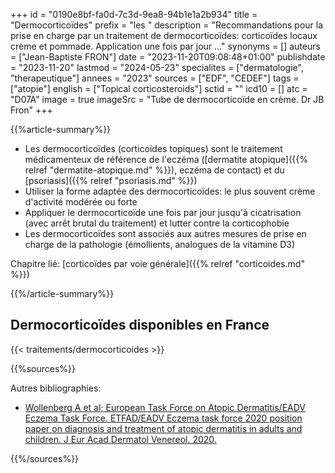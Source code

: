 +++
id = "0190e8bf-fa0d-7c3d-9ea8-94b1e1a2b934"
title = "Dermocorticoïdes"
prefix = "les "
description = "Recommandations pour la prise en charge par un traitement de dermocorticoïdes: corticoïdes locaux crème et pommade. Application une fois par jour ..."
synonyms = []
auteurs = ["Jean-Baptiste FRON"]
date = "2023-11-20T09:08:48+01:00"
publishdate = "2023-11-20"
lastmod = "2024-05-23"
specialites = ["dermatologie", "therapeutique"]
annees = "2023"
sources = ["EDF", "CEDEF"]
tags = ["atopie"]
english = ["Topical corticosteroids"]
sctid = ""
icd10 = []
atc = "D07A"
image = true
imageSrc = "Tube de dermocorticoïde en crème. Dr JB Fron"
+++

{{%article-summary%}}

- Les dermocorticoïdes (corticoïdes topiques) sont le traitement médicamenteux de référence de l'eczéma ([dermatite atopique]({{% relref "dermatite-atopique.md" %}}), eczéma de contact) et du [psoriasis]({{% relref "psoriasis.md" %}})
- Utiliser la forme adaptée des dermocorticoïdes: le plus souvent crème d'activité modérée ou forte
- Appliquer le dermocorticoïde une fois par jour jusqu'à cicatrisation (avec arrêt brutal du traitement) et lutter contre la corticophobie
- Les dermocorticoïdes sont associés aux autres mesures de prise en charge de la pathologie (émollients, analogues de la vitamine D3)

Chapitre lié: [corticoïdes par voie générale]({{% relref "corticoides.md" %}})

{{%/article-summary%}}

## Dermocorticoïdes disponibles en France

{{< traitements/dermocorticoides >}}

{{%sources%}}

Autres bibliographies:

- [Wollenberg A et al; European Task Force on Atopic Dermatitis/EADV Eczema Task Force. ETFAD/EADV Eczema task force 2020 position paper on diagnosis and treatment of atopic dermatitis in adults and children. J Eur Acad Dermatol Venereol. 2020.](https://onlinelibrary.wiley.com/doi/10.1111/jdv.16892)

{{%/sources%}}
